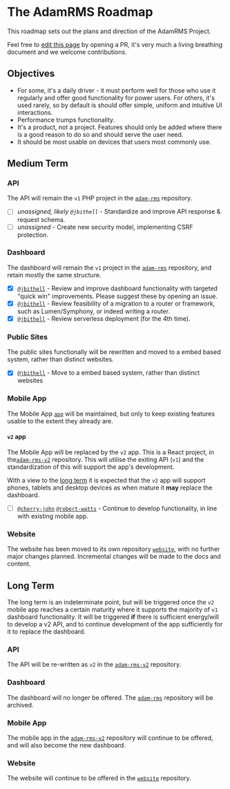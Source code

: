 # The AdamRMS Roadmap

This roadmap sets out the plans and direction of the AdamRMS Project. 

Feel free to [edit this page](https://github.com/adam-rms/website/edit/main/src/pages/roadmap.md) by opening a PR, it's very much a living breathing document and we welcome contributions.

## Objectives

- For some, it's a daily driver - it must perform well for those who use it regularly and offer good functionality for power users. For others, it's used rarely, so by default is should offer simple, uniform and intuitive UI interactions.
- Performance trumps functionality.
- It's a product, not a project. Features should only be added where there is a good reason to do so and should serve the user need.
- It should be most usable on devices that users most commonly use.

## Medium Term

### API

The API will remain the `v1` PHP project in the [`adam-rms`](https://github.com/adam-rms/adam-rms) repository. 

- [ ] _unassigned, likely `@jbithell`_ - Standardize and improve API response & request schema.
- [ ] _unassigned_ - Create new security model, implementing CSRF protection. 

### Dashboard

The dashboard will remain the `v1` project in the [`adam-rms`](https://github.com/adam-rms/adam-rms) repository, and retain mostly the same structure. 

- [x] [`@jbithell`](https://github.com/jbithell) - Review and improve dashboard functionality with targeted "quick win" improvements. Please suggest these by opening an issue.
- [x] [`@jbithell`](https://github.com/jbithell) - Review feasibility of a migration to a router or framework, such as Lumen/Symphony, or indeed writing a router. 
- [x] [`@jbithell`](https://github.com/jbithell) - Review serverless deployment (for the 4th time).

### Public Sites

The public sites functionally will be rewritten and moved to a embed based system, rather than distinct websites. 

- [x] [`@jbithell`](https://github.com/jbithell) - Move to a embed based system, rather than distinct websites

### Mobile App

The Mobile App [`app`](https://github.com/adam-rms/app) will be maintained, but only to keep existing features usable to the extent they already are. 

#### `v2` app

The Mobile App will be replaced by the `v2` app. This is a React project, in the[`adam-rms-v2`](https://github.com/adam-rms/adam-rms-v2) repository. This will utilise the exiting API (`v1`) and the standardization of this will support the app's development.

With a view to the [long term](#long-term) it is expected that the `v2` app will support phones, tablets and desktop devices as when mature it __may__ replace the dashboard. 

- [ ] [`@cherry-john`](https://github.com/cherry-john) [`@robert-watts`](https://github.com/Robert-Watts) - Continue to develop functionality, in line with existing mobile app.

### Website

The website has been moved to its own repository [`website`](https://github.com/adam-rms/website), with no further major changes planned. Incremental changes will be made to the docs and content. 

## Long Term

The long term is an indeterminate point, but will be triggered once the `v2` mobile app reaches a certain maturity where it supports the majority of `v1` dashboard functionality. It will be triggered __if__ there is sufficient energy/will to develop a v2 API, and to continue development of the app sufficiently for it to replace the dashboard. 

### API

The API will be re-written as `v2` in the [`adam-rms-v2`](https://github.com/adam-rms/adam-rms-v2) repository. 

### Dashboard

The dashboard will no longer be offered. The [`adam-rms`](https://github.com/adam-rms/adam-rms) repository will be archived.

### Mobile App

The mobile app in the [`adam-rms-v2`](https://github.com/adam-rms/adam-rms-v2) repository will continue to be offered, and will also become the new dashboard.

### Website

The website will continue to be offered in the [`website`](https://github.com/adam-rms/website) repository.

